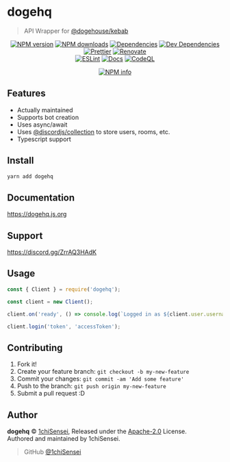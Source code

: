 # dogehq

> API Wrapper for [@dogehouse/kebab](https://npmjs.com/package/@dogehouse/kebab)

<div align="center">
	<p>
		<a href="https://www.npmjs.com/package/dogehq"><img src="https://img.shields.io/npm/v/dogehq.svg?maxAge=3600" alt="NPM version" /></a>
		<a href="https://www.npmjs.com/package/dogehq"><img src="https://img.shields.io/npm/dt/dogehq?maxAge=3600" alt="NPM downloads" /></a>
		<a href="https://david-dm.org"><img src="https://david-dm.org/DogeHQ/dogehq.svg" alt="Dependencies" /></a>
		<a href="https://david-dm.org"><img src="https://david-dm.org/DogeHQ/dogehq/dev-status.svg" alt="Dev Dependencies" /></a>
		<a href="https://prettier.io"><img src="https://img.shields.io/badge/code_style-prettier-ff69b4.svg" alt="Prettier" /></a>
		<a href="https://renovatebot.com"><img src="https://img.shields.io/badge/renovate-enabled-brightgreen.svg" alt="Renovate" /></a>
		<br />
		<a href="https://github.com/DogeHQ/dogehq"><img src="https://github.com/DogeHQ/dogehq/actions/workflows/lint.yml/badge.svg" alt="ESLint" /></a>
		<a href="https://github.com/DogeHQ/dogehq"><img src="https://github.com/DogeHQ/dogehq/actions/workflows/docs.yml/badge.svg" alt="Docs" /></a>
		<a href="https://github.com/DogeHQ/dogehq"><img src="https://github.com/DogeHQ/dogehq/actions/workflows/codeql-analysis.yml/badge.svg" alt="CodeQL" /></a>
	</p>
	<p>
		<a href="https://nodei.co/npm/dogehq/"><img src="https://nodei.co/npm/dogehq.png?downloads=true&stars=true" alt="NPM info" /></a>
	</p>
</div>

## Features

- Actually maintained
- Supports bot creation
- Uses async/await
- Uses [@discordjs/collection](https://npmjs.com/package/@discordjs/collection) to store users, rooms, etc.
- Typescript support

## Install

```bash
yarn add dogehq
```

## Documentation

https://dogehq.js.org

## Support

https://discord.gg/ZrrAQ3HAdK

## Usage

```js
const { Client } = require('dogehq');

const client = new Client();

client.on('ready', () => console.log(`Logged in as ${client.user.username} (${client.user.id}).`));

client.login('token', 'accessToken');
```

## Contributing

1. Fork it!
2. Create your feature branch: `git checkout -b my-new-feature`
3. Commit your changes: `git commit -am 'Add some feature'`
4. Push to the branch: `git push origin my-new-feature`
5. Submit a pull request :D

## Author

**dogehq** © [1chiSensei](https://github.com/1chiSensei), Released under the [Apache-2.0](https://github.com/Shukaaku/dogehq/blob/main/LICENSE) License.<br>
Authored and maintained by 1chiSensei.

> GitHub [@1chiSensei](https://github.com/1chiSensei)
